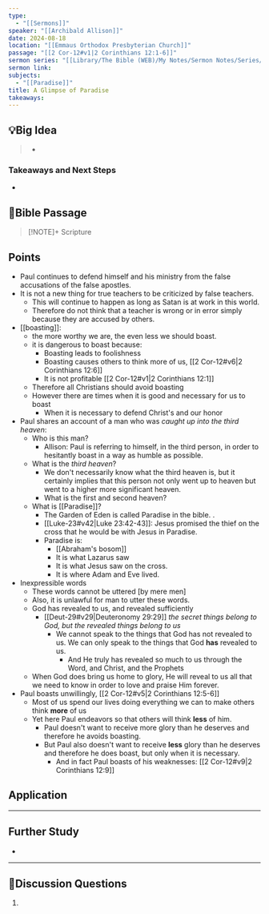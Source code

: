 ```yaml
---
type:
  - "[[Sermons]]"
speaker: "[[Archibald Allison]]"
date: 2024-08-18
location: "[[Emmaus Orthodox Presbyterian Church]]"
passage: "[[2 Cor-12#v1|2 Corinthians 12:1-6]]"
sermon series: "[[Library/The Bible (WEB)/My Notes/Sermon Notes/Series/Allison on 2 Corinthians/index]]"
sermon link: 
subjects:
  - "[[Paradise]]"
title: A Glimpse of Paradise
takeaways:
---
```



## 💡Big Idea
>- 

### Takeaways and Next Steps
- 


## 📖Bible Passage
>[!NOTE]+ Scripture
>

## Points

- Paul continues to defend himself and his ministry from the false accusations of the false apostles. 
- It is not a new thing for true teachers to be criticized by false teachers. 
	- This will continue to happen as long as Satan is at work in this world. 
	- Therefore do not think that a teacher is wrong or in error simply because they are accused by others. 
- [[boasting]]:
	- the more worthy we are, the even less we should boast. 
	- it is dangerous to boast because: 
		- Boasting leads to foolishness
		- Boasting causes others to think more of us, [[2 Cor-12#v6|2 Corinthians 12:6]] 
		- It is not profitable [[2 Cor-12#v1|2 Corinthians 12:1]]
	- Therefore all Christians should avoid boasting
	- However there are times when it is good and necessary for us to boast
		- When it is necessary to defend Christ's and our honor
- Paul shares an account of a man who was *caught up into the third heaven*: 
	- Who is this man? 
		- Allison: Paul is referring to himself, in the third person, in order to hesitantly boast in a way as humble as possible. 
	- What is the *third heaven*? 
		- We don't necessarily know what the third heaven is, but it certainly implies that this person not only went up to heaven but went to a higher more significant heaven. 
		- What is the first and second heaven? 
	- What is [[Paradise]]? 
		- The Garden of Eden is called Paradise in the bible. .
		- [[Luke-23#v42|Luke 23:42-43]]: Jesus promised the thief on the cross that he would be with Jesus in Paradise. 
		- Paradise is: 
			- [[Abraham's bosom]] 
			- It is what Lazarus saw
			- It is what Jesus saw on the cross. 
			- It is where Adam and Eve lived. 
- Inexpressible words
	- These words cannot be uttered [by mere men]
	- Also, it is unlawful for man to utter these words. 
	- God has revealed to us, and revealed sufficiently
		- [[Deut-29#v29|Deuteronomy 29:29]] *the secret things belong to God, but the revealed things belong to us* 
			- We cannot speak to the things that God has not revealed to us. We can only speak to the things that God **has** revealed to us. 
				- And He truly has revealed so much to us through the Word, and Christ, and the Prophets
	- When God does bring us home to glory, He will reveal to us all that we need to know in order to love and praise Him forever. 
- Paul boasts unwillingly, [[2 Cor-12#v5|2 Corinthians 12:5-6]]
	- Most of us spend our lives doing everything we can to make others think **more** of us
	- Yet here Paul endeavors so that others will think **less** of him. 
		- Paul doesn't want to receive more glory than he deserves and therefore he avoids boasting. 
		- But Paul also doesn't want to receive **less** glory than he deserves and therefore he does boast, but only when it is necessary. 
			- And in fact Paul boasts of his weaknesses: [[2 Cor-12#v9|2 Corinthians 12:9]] 
## Application

---
## Further Study
- 

---
## 💬Discussion Questions

1. 